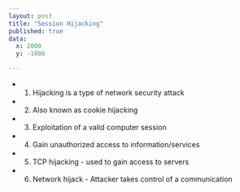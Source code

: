 ```yaml
---
layout: post
title: "Session Hijacking"
published: true
data:
  x: 2000
  y: -1000

---
```


+ 1. Hijacking is a type of network security attack
+ 2. Also known as cookie hijacking 
+ 3. Exploitation of a valid computer session
+ 4. Gain unauthorized access to information/services
+ 5. TCP hijacking - used to gain access to servers
+ 6. Network hijack - Attacker takes control of a communication  

